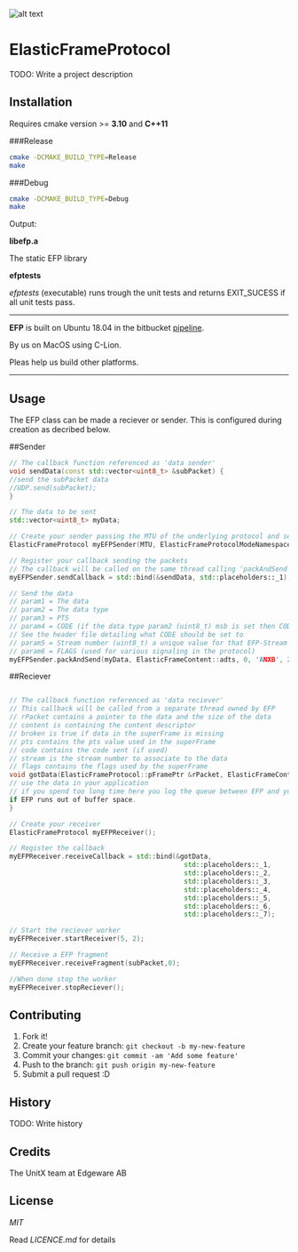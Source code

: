 ![alt text](https://bitbucket.org/unitxtra/efp/raw/690a192cf7ce9420cad999ad113b1b4246d9c2fd/elasticframe.png)

# ElasticFrameProtocol

TODO: Write a project description

## Installation

Requires cmake version >= **3.10** and **C++11**

###Release
```sh
cmake -DCMAKE_BUILD_TYPE=Release
make
```

###Debug
```sh
cmake -DCMAKE_BUILD_TYPE=Debug
make
```

Output: 

**libefp.a**

The static EFP library 

**efptests**

*efptests* (executable) runs trough the unit tests and returns EXIT_SUCESS if all unit tests pass.

---

**EFP** is built on Ubuntu 18.04 in the bitbucket [pipeline](https://bitbucket.org/unitxtra/efp/addon/pipelines/home).

By us on MacOS using C-Lion.

Pleas help us build other platforms. 

---


## Usage

The EFP class can be made a reciever or sender. This is configured during creation as decribed below.

##Sender

```cpp
// The callback function referenced as 'data sender'
void sendData(const std::vector<uint8_t> &subPacket) {
//send the subPacket data 
//UDP.send(subPacket);
}

// The data to be sent
std::vector<uint8_t> myData;

// Create your sender passing the MTU of the underlying protocol and set EFP to mode sender
ElasticFrameProtocol myEFPSender(MTU, ElasticFrameProtocolModeNamespace::sender);

// Register your callback sending the packets
// The callback will be called on the same thread calling 'packAndSend'
myEFPSender.sendCallback = std::bind(&sendData, std::placeholders::_1);

// Send the data
// param1 = The data
// param2 = The data type
// param3 = PTS
// param4 = CODE (if the data type param2 (uint8_t) msb is set then CODE must be used
// See the header file detailing what CODE should be set to
// param5 = Stream number (uint8_t) a unique value for that EFP-Stream
// param6 = FLAGS (used for various signaling in the protocol) 
myEFPSender.packAndSend(myData, ElasticFrameContent::adts, 0, 'ANXB', 2, NO_FLAGS);

```

##Reciever

```cpp

// The callback function referenced as 'data reciever'
// This callback will be called from a separate thread owned by EFP
// rPacket contains a pointer to the data and the size of the data
// content is containing the content descriptor
// broken is true if data in the superFrame is missing
// pts contains the pts value used in the superFrame
// code contains the code sent (if used)
// stream is the stream number to associate to the data
// flags contains the flags used by the superFrame
void gotData(ElasticFrameProtocol::pFramePtr &rPacket, ElasticFrameContent content, bool broken, uint64_t pts, uint32_t code, uint8_t stream, uint8_t flags) {
// use the data in your application
// if you spend too long time here you log the queue between EFP and you. This can lead to data loss
if EFP runs out of buffer space. 
}

// Create your receiver
ElasticFrameProtocol myEFPReceiver();

// Register the callback
myEFPReceiver.receiveCallback = std::bind(&gotData,
											std::placeholders::_1,
											std::placeholders::_2,
                                    		std::placeholders::_3,
                                    		std::placeholders::_4,
                                    		std::placeholders::_5,
                                    		std::placeholders::_6,
                                    		std::placeholders::_7);

// Start the reciever worker
myEFPReceiver.startReceiver(5, 2);

// Receive a EFP fragment
myEFPReceiver.receiveFragment(subPacket,0);

//When done stop the worker
myEFPReceiver.stopReciever();

```



## Contributing

1. Fork it!
2. Create your feature branch: `git checkout -b my-new-feature`
3. Commit your changes: `git commit -am 'Add some feature'`
4. Push to the branch: `git push origin my-new-feature`
5. Submit a pull request :D

## History

TODO: Write history

## Credits

The UnitX team at Edgeware AB

## License

*MIT*

Read *LICENCE.md* for details